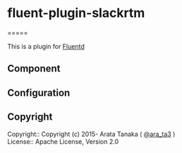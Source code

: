 # fluent-plugin-slackrtm
=====

This is a plugin for [Fluentd](http://fluentd.org)

## Component

## Configuration

## Copyright

Copyright:: Copyright (c) 2015- Arata Tanaka ( [@ara_ta3](https://twitter.com/ara_ta3) )  
License::   Apache License, Version 2.0  

